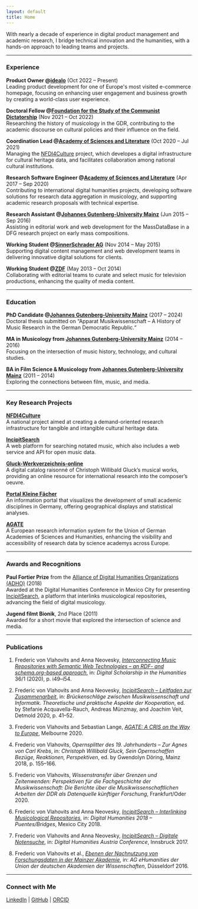```yaml
---
layout: default
title: Home
---
```


With nearly a decade of experience in digital product management and academic research, I bridge technical innovation and the humanities, with a hands-on approach to leading teams and projects.

---

### Experience

**Product Owner @[idealo](https://www.idealo.de)** (Oct 2022 – Present)  
Leading product development for one of Europe's most visited e-commerce homepage, focusing on enhancing user engagement and business growth by creating a world-class user experience.

**Doctoral Fellow @[Foundation for the Study of the Communist Dictatorship](https://www.bundesstiftung-aufarbeitung.de/)** (Nov 2021 – Oct 2022)  
Researching the history of musicology in the GDR, contributing to the academic discourse on cultural policies and their influence on the field.

**Coordination Lead @[Academy of Sciences and Literature](https://www.adwmainz.de/)** (Oct 2020 – Jul 2021)  
Managing the [NFDI4Culture](https://nfdi4culture.de/) project, which developes a digital infrastructure for cultural heritage data, and facilitates collaboration among national cultural institutions.

**Research Software Engineer @[Academy of Sciences and Literature](https://www.adwmainz.de/)** (Apr 2017 – Sep 2020)  
Contributing to international digital humanities projects, developing software solutions for research data aggregation in musicology, and supporting academic research proposals with technical expertise.

**Research Assistant @[Johannes Gutenberg-University Mainz](https://www.uni-mainz.de)** (Jun 2015 – Sep 2016)  
Assisting in editorial work and web development for the MassDataBase in a DFG research project on early mass compositions.

**Working Student @[SinnerSchrader AG](https://www.sinnerschrader.com)** (Nov 2014 – May 2015)  
Supporting digital content management and web development teams in delivering innovative digital solutions for clients.

**Working Student @[ZDF](https://www.zdf.de)** (May 2013 – Oct 2014)  
Collaborating with editorial teams to curate and select music for television productions, enhancing the quality of media content.

---

### Education

**PhD Candidate @[Johannes Gutenberg-University Mainz](https://www.uni-mainz.de)** (2017 – 2024)  
Doctoral thesis submitted on “Apparat Musikwissenschaft – A History of Music Research in the German Democratic Republic.“

**MA in Musicology from [Johannes Gutenberg-University Mainz](https://www.uni-mainz.de)** (2014 – 2016)  
Focusing on the intersection of music history, technology, and cultural studies.

**BA in Film Science & Musicology from [Johannes Gutenberg-University Mainz](https://www.uni-mainz.de)** (2011 – 2014)  
Exploring the connections between film, music, and media.

---

### Key Research Projects

**[NFDI4Culture](https://nfdi4culture.de/)**  
A national project aimed at creating a demand-oriented research infrastructure for tangible and intangible cultural heritage data.

**[IncipitSearch](https://incipitsearch.de/)**  
A web platform for searching notated music, which also includes a web service and API for open music data.

**[Gluck-Werkverzeichnis-online](https://www.gluck-online.de/)**  
A digital catalog raisonné of Christoph Willibald Gluck’s musical works, providing an online resource for international research into the composer’s oeuvre.

**[Portal Kleine Fächer](https://www.kleinefaecher.de/)**  
An information portal that visualizes the development of small academic disciplines in Germany, offering geographical displays and statistical analyses.

**[AGATE](https://agate.academy/)**  
A European research information system for the Union of German Academies of Sciences and Humanities, enhancing the visibility and accessibility of research data by science academys across Europe.

---

### Awards and Recognitions

**Paul Fortier Prize** from the [Alliance of Digital Humanities Organizations (ADHO)](https://www.adho.org) (2018)  
Awarded at the Digital Humanities Conference in Mexico City for presenting [IncipitSearch](https://dh2018.adho.org/en/incipitsearch-interlinking-musicological-repositories/), a platform that interlinks musicological repositories, advancing the field of digital musicology.

**Jugend filmt Bionik**, 2nd Place (2011)  
Awarded for a short movie that explored the intersection of science and media.

---

### Publications

1. Frederic von Vlahovits and Anna Neovesky, *[Interconnecting Music Repositories with Semantic Web Technologies – an RDF- and schema.org-based approach](https://doi.org/10.1093/llc/fqaa019)*, in: *Digital Scholarship in the Humanities* 36/1 (2020), p. i49–i54.

2. Frederic von Vlahovits and Anna Neovesky, *[IncipitSearch – Leitfaden zur Zusammenarbeit](https://doi.org/10.25366/2020.93)*, in: *Brückenschläge zwischen Musikwissenschaft und Informatik. Theoretische und praktische Aspekte der Kooperation*, ed. by Stefanie Acquavella-Rauch, Andreas Münzmay, and Joachim Veit, Detmold 2020, p. 41–52.

3. Frederic von Vlahovits and Sebastian Lange, *[AGATE: A CRIS on the Way to Europe](https://www.rd-alliance.org/agate-cris-way-europe)*, Melbourne 2020.

4. Frederic von Vlahovits, *Opernsplitter des 19. Jahrhunderts – Zur Agnes von Carl Krebs*, in: *Christoph Willibald Gluck, Sein Opernschaffen Bezüge, Reaktionen, Perspektiven*, ed. by Gwendolyn Döring, Mainz 2018, p. 155–166.

5. Frederic von Vlahovits, *Wissenstransfer über Grenzen und Zeitenwenden: Perspektiven für die Fachgeschichte der Musikwissenschaft: Die Berichte über die Musikwissenschaftlichen Arbeiten der DDR als Datenquelle künftiger Forschung*, Frankfurt/Oder 2020.

6. Frederic von Vlahovits and Anna Neovesky, *[IncipitSearch – Interlinking Musicological Repositories](https://dh2018.adho.org/en/incipitsearch-interlinking-musicological-repositories/)*, in: *Digital Humanities 2018 – Puentes/Bridges*, Mexico City 2018.

7. Frederic von Vlahovits and Anna Neovesky, *[IncipitSearch – Digitale Notensuche](https://digicademy.github.io/2017-DHA)*, in: *Digital Humanities Austria Conference*, Innsbruck 2017.

8. Frederic von Vlahovits et al., *[Ebenen der Nachnutzung von Forschungsdaten in der Mainzer Akademie](https://digicademy.github.io/2016-agehum-ddorf/)*, in: *AG eHumanities der Union der deutschen Akademien der Wissenschaften*, Düsseldorf 2016.

---

### Connect with Me

[LinkedIn](https://www.linkedin.com/in/vonvlaho/) \| [GitHub](https://github.com/vonvlaho) \| [ORCID](https://orcid.org/0000-0002-1410-0703)
